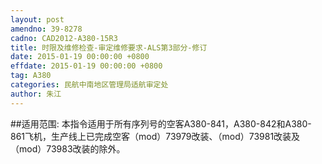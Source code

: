 ```yaml
---
layout: post
amendno: 39-8278
cadno: CAD2012-A380-15R3
title: 时限及维修检查-审定维修要求-ALS第3部分-修订
date: 2015-01-19 00:00:00 +0800
effdate: 2015-01-19 00:00:00 +0800
tag: A380
categories: 民航中南地区管理局适航审定处
author: 朱江
---
```


##适用范围:
本指令适用于所有序列号的空客A380-841，A380-842和A380-861飞机，生产线上已完成空客（mod）73979改装、（mod）73981改装及（mod）73983改装的除外。

